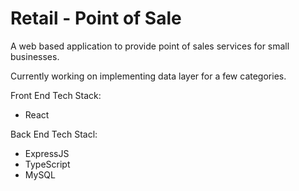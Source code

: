 # Retail - Point of Sale

A web based application to provide point of sales services for small businesses.

Currently working on implementing data layer for a few categories.

Front End Tech Stack:
- React

Back End Tech Stacl:
- ExpressJS
- TypeScript
- MySQL

